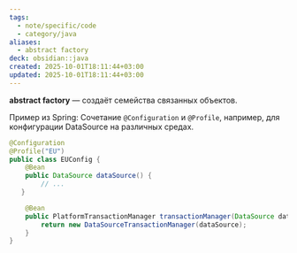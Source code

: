 ```yaml
---
tags:
  - note/specific/code
  - category/java
aliases:
  - abstract factory
deck: obsidian::java
created: 2025-10-01T18:11:44+03:00
updated: 2025-10-01T18:11:44+03:00
---
```


**abstract factory**
—
создаёт семейства связанных объектов.

Пример из Spring: Сочетание `@Configuration` и `@Profile`, например, для конфигурации DataSource на различных средах.
```java
@Configuration
@Profile("EU")
public class EUConfig {
    @Bean
    public DataSource dataSource() {
        // ...
   }

    @Bean
    public PlatformTransactionManager transactionManager(DataSource dataSource) {
        return new DataSourceTransactionManager(dataSource);
    }
}

```
